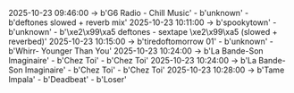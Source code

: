 2025-10-23 09:46:00 -> b'G6 Radio - Chill Music' - b'unknown' - b'deftones slowed + reverb mix'
2025-10-23 10:11:00 -> b'spookytown' - b'unknown' - b'\xe2\x99\xa5 deftones - sextape \xe2\x99\xa5 (slowed + reverbed)'
2025-10-23 10:15:00 -> b'tiredoftomorrow 01' - b'unknown' - b'Whirr- Younger Than You'
2025-10-23 10:24:00 -> b'La Bande-Son Imaginaire' - b'Chez Toi' - b'Chez Toi'
2025-10-23 10:24:00 -> b'La Bande-Son Imaginaire' - b'Chez Toi' - b'Chez Toi'
2025-10-23 10:28:00 -> b'Tame Impala' - b'Deadbeat' - b'Loser'
